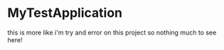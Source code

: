 # MyTestApplication

this is more like i'm try and error on this project
so nothing much to see here! 
